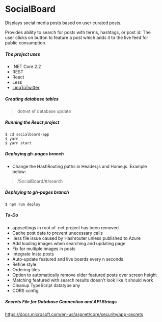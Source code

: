 # SocialBoard
Displays social media posts based on user curated posts.

Provides ability to search for posts with terms, hashtags, or post id. The user clicks on button to feature a post which adds it to the live feed for public consumption.


##### The project uses
* .NET Core 2.2
* REST
* React
* Less
* [LinqToTwitter](https://github.com/JoeMayo/LinqToTwitter)


##### Creating database tables
> dotnet ef database update

##### Running the React project
<pre>
<code>$ cd socialboard-app</code>
<code>$ yarn</code>
<code>$ yarn start</code>
</pre>

##### Deploying gh-pages branch
* Change the HashRouting paths in Header.js and Home.js. Example below:
> /SocialBoard/#/search

##### Deploying to gh-pages branch
<pre>
<code>$ npm run deploy</code>
</pre>

##### To-Do
* appsettings in root of .net project has been removed 
* Cache post data to prevent unecessary calls
* .less file issue caused by Hashrouter unless published to Azure
* Add loading images when searching and updating page
* Fix for multiple images in posts 
* Integrate Insta posts
* Auto-update featured and live boards every n seconds
* Refine style
* Ordering tiles
* Option to automatically remove older featured posts over screen height
* Matching featured with search results doesn't look like it should work
* Cleanup TypeScript datatype any 
* CORS config 


##### Secrets File for Database Connection and API Strings
https://docs.microsoft.com/en-us/aspnet/core/security/app-secrets
